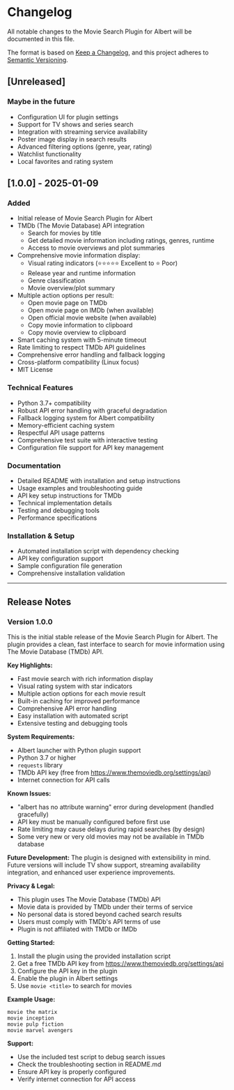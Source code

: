 # Changelog

All notable changes to the Movie Search Plugin for Albert will be documented in this file.

The format is based on [Keep a Changelog](https://keepachangelog.com/en/1.0.0/),
and this project adheres to [Semantic Versioning](https://semver.org/spec/v2.0.0.html).

## [Unreleased]

### Maybe in the future
- Configuration UI for plugin settings
- Support for TV shows and series search
- Integration with streaming service availability
- Poster image display in search results
- Advanced filtering options (genre, year, rating)
- Watchlist functionality
- Local favorites and rating system

## [1.0.0] - 2025-01-09

### Added
- Initial release of Movie Search Plugin for Albert
- TMDb (The Movie Database) API integration
  - Search for movies by title
  - Get detailed movie information including ratings, genres, runtime
  - Access to movie overviews and plot summaries
- Comprehensive movie information display:
  - Visual rating indicators (⭐⭐⭐⭐⭐ Excellent to ⭐ Poor)
  - Release year and runtime information
  - Genre classification
  - Movie overview/plot summary
- Multiple action options per result:
  - Open movie page on TMDb
  - Open movie page on IMDb (when available)
  - Open official movie website (when available)
  - Copy movie information to clipboard
  - Copy movie overview to clipboard
- Smart caching system with 5-minute timeout
- Rate limiting to respect TMDb API guidelines
- Comprehensive error handling and fallback logging
- Cross-platform compatibility (Linux focus)
- MIT License

### Technical Features
- Python 3.7+ compatibility
- Robust API error handling with graceful degradation
- Fallback logging system for Albert compatibility
- Memory-efficient caching system
- Respectful API usage patterns
- Comprehensive test suite with interactive testing
- Configuration file support for API key management

### Documentation
- Detailed README with installation and setup instructions
- Usage examples and troubleshooting guide
- API key setup instructions for TMDb
- Technical implementation details
- Testing and debugging tools
- Performance specifications

### Installation & Setup
- Automated installation script with dependency checking
- API key configuration support
- Sample configuration file generation
- Comprehensive installation validation

---

## Release Notes

### Version 1.0.0
This is the initial stable release of the Movie Search Plugin for Albert. The plugin provides a clean, fast interface to search for movie information using The Movie Database (TMDb) API.

**Key Highlights:**
- Fast movie search with rich information display
- Visual rating system with star indicators
- Multiple action options for each movie result
- Built-in caching for improved performance
- Comprehensive API error handling
- Easy installation with automated script
- Extensive testing and debugging tools

**System Requirements:**
- Albert launcher with Python plugin support
- Python 3.7 or higher
- `requests` library
- TMDb API key (free from https://www.themoviedb.org/settings/api)
- Internet connection for API calls

**Known Issues:**
- "albert has no attribute warning" error during development (handled gracefully)
- API key must be manually configured before first use
- Rate limiting may cause delays during rapid searches (by design)
- Some very new or very old movies may not be available in TMDb database

**Future Development:**
The plugin is designed with extensibility in mind. Future versions will include TV show support, streaming availability integration, and enhanced user experience improvements.

**Privacy & Legal:**
- This plugin uses The Movie Database (TMDb) API
- Movie data is provided by TMDb under their terms of service
- No personal data is stored beyond cached search results
- Users must comply with TMDb's API terms of use
- Plugin is not affiliated with TMDb or IMDb

**Getting Started:**
1. Install the plugin using the provided installation script
2. Get a free TMDb API key from https://www.themoviedb.org/settings/api
3. Configure the API key in the plugin
4. Enable the plugin in Albert settings
5. Use `movie <title>` to search for movies

**Example Usage:**
```
movie the matrix
movie inception
movie pulp fiction
movie marvel avengers
```

**Support:**
- Use the included test script to debug search issues
- Check the troubleshooting section in README.md
- Ensure API key is properly configured
- Verify internet connection for API access
